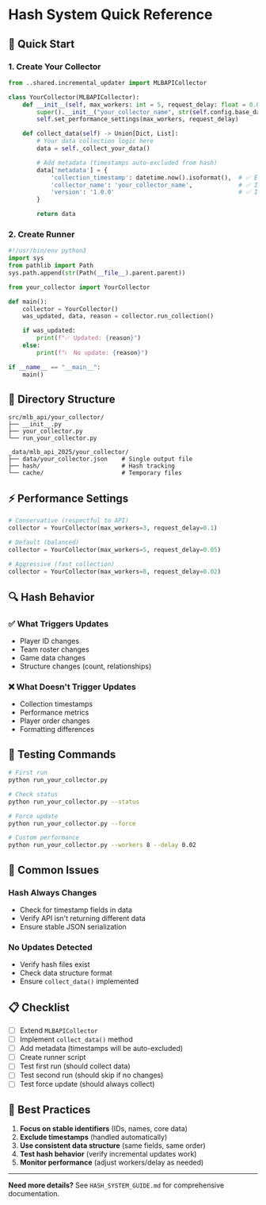 # Hash System Quick Reference

## 🚀 Quick Start

### 1. Create Your Collector
```python
from ..shared.incremental_updater import MLBAPICollector

class YourCollector(MLBAPICollector):
    def __init__(self, max_workers: int = 5, request_delay: float = 0.05):
        super().__init__("your_collector_name", str(self.config.base_data_path))
        self.set_performance_settings(max_workers, request_delay)

    def collect_data(self) -> Union[Dict, List]:
        # Your data collection logic here
        data = self._collect_your_data()

        # Add metadata (timestamps auto-excluded from hash)
        data['metadata'] = {
            'collection_timestamp': datetime.now().isoformat(),  # ✅ Excluded from hash
            'collector_name': 'your_collector_name',             # ✅ Included in hash
            'version': '1.0.0'                                   # ✅ Included in hash
        }

        return data
```

### 2. Create Runner
```python
#!/usr/bin/env python3
import sys
from pathlib import Path
sys.path.append(str(Path(__file__).parent.parent))

from your_collector import YourCollector

def main():
    collector = YourCollector()
    was_updated, data, reason = collector.run_collection()

    if was_updated:
        print(f"✅ Updated: {reason}")
    else:
        print(f"ℹ️  No update: {reason}")

if __name__ == "__main__":
    main()
```

## 📁 Directory Structure
```
src/mlb_api/your_collector/
├── __init__.py
├── your_collector.py
└── run_your_collector.py

_data/mlb_api_2025/your_collector/
├── data/your_collector.json    # Single output file
├── hash/                       # Hash tracking
└── cache/                      # Temporary files
```

## ⚡ Performance Settings
```python
# Conservative (respectful to API)
collector = YourCollector(max_workers=3, request_delay=0.1)

# Default (balanced)
collector = YourCollector(max_workers=5, request_delay=0.05)

# Aggressive (fast collection)
collector = YourCollector(max_workers=8, request_delay=0.02)
```

## 🔍 Hash Behavior

### ✅ What Triggers Updates
- Player ID changes
- Team roster changes
- Game data changes
- Structure changes (count, relationships)

### ❌ What Doesn't Trigger Updates
- Collection timestamps
- Performance metrics
- Player order changes
- Formatting differences

## 🧪 Testing Commands
```bash
# First run
python run_your_collector.py

# Check status
python run_your_collector.py --status

# Force update
python run_your_collector.py --force

# Custom performance
python run_your_collector.py --workers 8 --delay 0.02
```

## 🚨 Common Issues

### Hash Always Changes
- Check for timestamp fields in data
- Verify API isn't returning different data
- Ensure stable JSON serialization

### No Updates Detected
- Verify hash files exist
- Check data structure format
- Ensure `collect_data()` implemented

## 📋 Checklist
- [ ] Extend `MLBAPICollector`
- [ ] Implement `collect_data()` method
- [ ] Add metadata (timestamps will be auto-excluded)
- [ ] Create runner script
- [ ] Test first run (should collect data)
- [ ] Test second run (should skip if no changes)
- [ ] Test force update (should always collect)

## 🎯 Best Practices
1. **Focus on stable identifiers** (IDs, names, core data)
2. **Exclude timestamps** (handled automatically)
3. **Use consistent data structure** (same fields, same order)
4. **Test hash behavior** (verify incremental updates work)
5. **Monitor performance** (adjust workers/delay as needed)

---
**Need more details?** See `HASH_SYSTEM_GUIDE.md` for comprehensive documentation.
